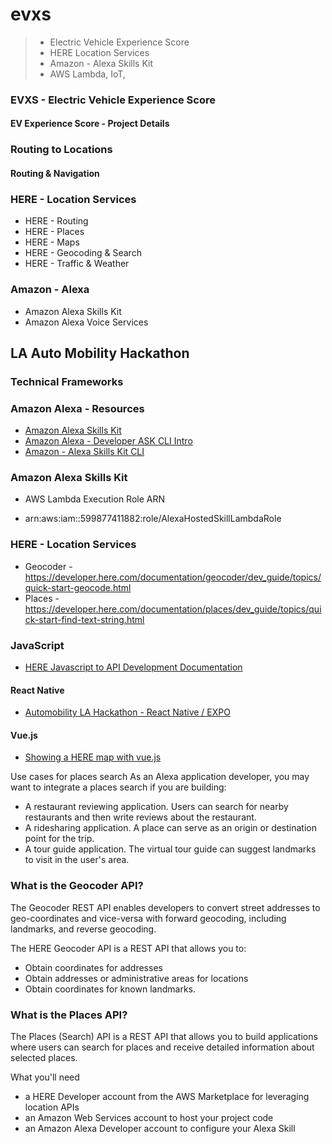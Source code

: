 # evxs
> - Electric Vehicle Experience Score
> - HERE Location Services
> - Amazon - Alexa Skills Kit
> - AWS Lambda, IoT, 

### EVXS - Electric Vehicle Experience Score

#### EV Experience Score - Project Details 


### Routing to Locations

#### Routing & Navigation 

### HERE - Location Services

* HERE - Routing 
* HERE - Places
* HERE - Maps
* HERE - Geocoding & Search
* HERE - Traffic & Weather

### Amazon - Alexa

* Amazon Alexa Skills Kit
* Amazon Alexa Voice Services

## LA Auto Mobility Hackathon 

### Technical Frameworks


### Amazon Alexa - Resources
* [Amazon Alexa Skills Kit](https://developer.amazon.com/en-US/alexa/alexa-skills-kit)
* [Amazon Alexa - Developer ASK CLI Intro](https://developer.amazon.com/docs/smapi/ask-cli-intro.html) 
* [Amazon - Alexa Skills Kit CLI](https://developer.amazon.com/docs/smapi/quick-start-alexa-skills-kit-command-line-interface.html)

### Amazon Alexa Skills Kit 
* AWS Lambda Execution Role ARN
- arn:aws:iam::599877411882:role/AlexaHostedSkillLambdaRole

### HERE - Location Services 
* Geocoder - https://developer.here.com/documentation/geocoder/dev_guide/topics/quick-start-geocode.html
* Places - https://developer.here.com/documentation/places/dev_guide/topics/quick-start-find-text-string.html

### JavaScript 
* [HERE Javascript to API Development Documentation](https://developer.here.com/develop/javascript-api) 

#### React Native 
* [Automobility LA Hackathon - React Native / EXPO](https://github.com/DarrenRF/automobility-hackathon)

#### Vue.js
 * [Showing a HERE map with vue.js](https://developer.here.com/blog/showing-a-here-map-with-the-vue.js-javascript-framework)
 
Use cases for places search
As an Alexa application developer, you may want to integrate a places search if you are building:

- A restaurant reviewing application. Users can search for nearby restaurants and then write reviews about the restaurant.
- A ridesharing application. A place can serve as an origin or destination point for the trip.
- A tour guide application. The virtual tour guide can suggest landmarks to visit in the user's area.

### What is the Geocoder API?
The Geocoder REST API enables developers to convert street addresses to geo-coordinates and vice-versa with forward geocoding, including landmarks, and reverse geocoding.

The HERE Geocoder API is a REST API that allows you to:

* Obtain coordinates for addresses
* Obtain addresses or administrative areas for locations
* Obtain coordinates for known landmarks.

### What is the Places API?
The Places (Search) API is a REST API that allows you to build applications where users can search for places and receive detailed information about selected places.

What you'll need
* a HERE Developer account from the AWS Marketplace for leveraging location APIs
* an Amazon Web Services account to host your project code
* an Amazon Alexa Developer account to configure your Alexa Skill
